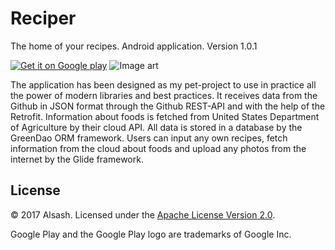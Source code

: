 # Reciper

The home of your recipes. Android application. Version 1.0.1

[![Get it on Google play](/../../raw/master/jpg/art/v001/google-play-badge-small.png)][1]
![Image art](/../../raw/master/jpg/art/v001/123.png)

The application has been designed as my pet-project to use in practice all the power of modern libraries and best practices. It  receives data from the Github in JSON format through the Github REST-API and with the help of the Retrofit. Information about foods is fetched from United States Department of Agriculture by their cloud API. All data is stored in a database by the GreenDao ORM framework. Users can input any own recipes, fetch information from the cloud about foods and upload any photos from the internet by the Glide framework.

## License
© 2017 Alsash. Licensed under the [Apache License Version 2.0](/../../blob/master/LICENSE).

Google Play and the Google Play logo are trademarks of Google Inc.

[1]: https://play.google.com/store/apps/details?id=com.alsash.reciper
